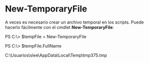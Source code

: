 # New-TemporaryFile
A veces es necesario crear un archivo temporal en los scripts. Puede hacerlo fácilmente con el cmdlet **New-TemporaryFile**:

PS C:\\&gt; $tempFile = New-TemporaryFile

PS C:\\&gt; $tempFile.FullName

C:\\Usuarios\\slee\\AppData\\Local\\Temp\\tmp375.tmp


<!--HONumber=Jun16_HO4-->


